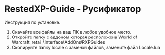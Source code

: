 # RestedXP-Guide - Русификатор
Инструкция по установке. 
1. Скачайте все файлы на ваш ПК в любое удобное место. 
2. Откройте папку с аддоном которая расположена \World of Warcraft\_retail_\Interface\AddOns\RXPGuides
3. Скопируйте папку locale с заменой файлов, замените файл Locale.lua
